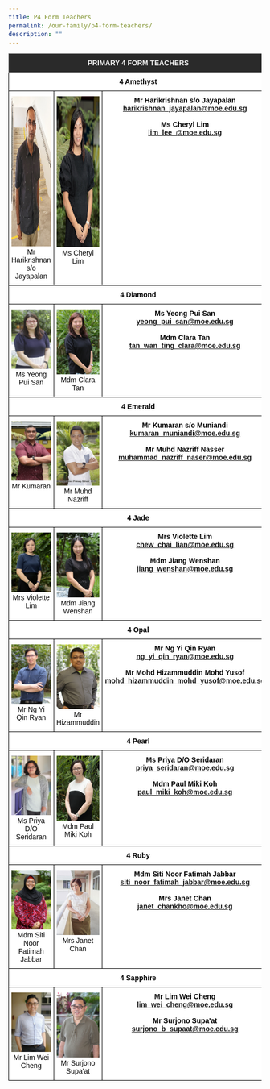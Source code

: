 ```yaml
---
title: P4 Form Teachers
permalink: /our-family/p4-form-teachers/
description: ""
---
```

<style type="text/css">
.tg  {border-collapse:collapse;border-spacing:0;}
.tg td{border-color:black;border-style:solid;border-width:1px;font-family:Arial, sans-serif;font-size:14px;
  overflow:hidden;padding:10px 5px;word-break:normal;}
.tg th{border-color:black;border-style:solid;border-width:1px;font-family:Arial, sans-serif;font-size:14px;
  font-weight:normal;overflow:hidden;padding:10px 5px;word-break:normal;}
.tg .tg-8zvm{background-color:#2A2A2A;border-color:inherit;color:#EEE;font-weight:bold;text-align:center;vertical-align:middle}
.tg .tg-qn16{background-color:#FFF;color:#050505;font-weight:bold;text-align:center;vertical-align:top}
.tg .tg-v9jf{background-color:#FFF;color:#050505;text-align:center;vertical-align:top}
</style>
<table class="tg">
<thead>
  <tr>
    <th class="tg-8zvm" colspan="3"><span style="color:#EEE;background-color:#2A2A2A">PRIMARY 4 FORM TEACHERS</span></th>
  </tr>
</thead>
<tbody>
  <tr>
    <td class="tg-qn16" colspan="3"> <strong> 4 Amethyst</strong></td>
  </tr>
  <tr>
    <td class="tg-v9jf"><img src="/images/harikrishnan.jpg" alt="harikrishnan.jpg" width="199" height="298">Mr Harikrishnan s/o Jayapalan</td>
    <td class="tg-v9jf"><img src="/images/Ms%20Cheryl%20Lim%20Leee.jpg" alt="Ms Cheryl Lim Lee.JPG" width="201" height="300">Ms Cheryl Lim<br><br></td>
    <td class="tg-qn16"><strong>Mr Harikrishnan s/o Jayapalan</strong><br><a href="mailto:hiharikrishnan_jayapalan@moe.edu.sg">harikrishnan_jayapalan@moe.edu.sg</a><br><br><strong>Ms Cheryl Lim</strong><br><a href="mailto:lim_lee_@moe.edu.sg">lim_lee_@moe.edu.sg</a></td>
  </tr>
  <tr>
    <td class="tg-qn16" colspan="3"> <strong> 4 Diamond   </strong></td>
  </tr>
  <tr>
    <td class="tg-v9jf"><img src="/images/Ms%20Yeong%20Pui%20San.jpg" alt="Ms Yeong Pui San.JPG" width="199">Ms Yeong Pui San </td>
    <td class="tg-v9jf"><img src="/images/Mdm%20Clara%20Tan.jpg" alt="Mdm Clara Tan.JPG" width="201">Mdm Clara Tan </td>
    <td class="tg-qn16"><strong>Ms Yeong Pui San</strong><br><a href="mailto:yeong_pui_san@moe.edu.sg">yeong_pui_san@moe.edu.sg</a><br><br><strong>Mdm Clara Tan</strong><br><a href="mailto:tan_wan_ting_clara@moe.edu.sg">tan_wan_ting_clara@moe.edu.sg</a></td>
  </tr>
  <tr>
    <td class="tg-qn16" colspan="3"> <strong>  4 Emerald </strong> </td>
  </tr>
  <tr>
    <td class="tg-v9jf"><img src="/images/Mr%20Kumaran%20so%20Muniandi.jpg" alt="Mr Kumaran so Muniandi.JPG" width="199">Mr Kumaran</td>
    <td class="tg-v9jf"><img src="/images/Mr%20Muhd%20Nazriff%20Nasser.jpg" alt="Mr Muhd Nazriff Nasser.JPG">Mr Muhd Nazriff </td>
    <td class="tg-qn16"><strong> Mr Kumaran s/o Muniandi</strong><br><a href="mailto:kumaran_muniandi@moe.edu.sg">kumaran_muniandi@moe.edu.sg</a><br><br><strong>Mr Muhd Nazriff Nasser</strong><br><a href="mailto:muhammad_nazriff_naser@moe.edu.sg">muhammad_nazriff_naser@moe.edu.sg</a></td>
  </tr>
  <tr>
    <td class="tg-qn16" colspan="3"> <strong> 4 Jade </strong>  </td>
  </tr>
  <tr>
    <td class="tg-v9jf"><img src="/images/Mrs%20Violette%20Chew.jpg" alt="Mrs Violette Chew.JPG" width="199">Mrs Violette Lim</td>
    <td class="tg-v9jf"><img src="/images/Mdm%20Jiang%20Wen%20Shan.jpg" alt="Mdm Jiang Wen Shan.JPG" width="201">Mdm Jiang Wenshan </td>
    <td class="tg-qn16"><strong>Mrs Violette Lim</strong><br><a href="mailto:chew_chai_lian@moe.edu.sg">chew_chai_lian@moe.edu.sg</a><br><br><strong>Mdm Jiang Wenshan</strong><br><a href="mailto:jiang_wenshan@moe.edu.sg ">jiang_wenshan@moe.edu.sg </a></td>
  </tr>
  <tr>
    <td class="tg-qn16" colspan="3"> <strong> 4 Opal  </strong> </td>
  </tr>
  <tr>
    <td class="tg-v9jf"><img src="/images/Mr%20Ng%20Yi%20Qin%20Ryan.jpg" alt="Mr Ng Yi Qin Ryan.JPG" width="199">Mr Ng Yi Qin Ryan<br></td>
    <td class="tg-v9jf"><img src="/images/Mr%20Mohamed%20Hizammuddin.jpg" alt="Mr Mohamed Hizammuddin.JPG" width="201">Mr Hizammuddin </td>
    <td class="tg-qn16"><strong>Mr Ng Yi Qin Ryan</strong><br><a href="mailto:ng_yi_qin_ryan@moe.edu.sg">ng_yi_qin_ryan@moe.edu.sg</a><br><br><strong>Mr Mohd Hizammuddin Mohd Yusof</strong><br><a href="mailto:mohd_hizammuddin_mohd_yusof@moe.edu.sg">mohd_hizammuddin_mohd_yusof@moe.edu.sg</a></td>
  </tr>
  <tr>
    <td class="tg-qn16" colspan="3"> <strong> 4 Pearl </strong>  </td>
  </tr>
  <tr>
    <td class="tg-v9jf"><img src="/images/Ms%20Priya%20do%20Seridaran.jpg" alt="Ms Priya do Seridaran.JPG" width="199">Ms Priya D/O Seridaran<br></td>
    <td class="tg-v9jf"><img src="/images/Mdm%20Paul%20Miki%20Koh.jpg" alt="Mdm Paul Miki Koh.JPG" width="201">Mdm Paul Miki Koh </td>
    <td class="tg-qn16"><strong>Ms Priya D/O Seridaran</strong><br><a href="mailto:priya_seridaran@moe.edu.sg">priya_seridaran@moe.edu.sg</a><br><br><strong>Mdm Paul Miki Koh</strong><br><a href="mailto:paul_miki_koh@moe.edu.sg">paul_miki_koh@moe.edu.sg</a> </td>
  </tr>
  <tr>
    <td class="tg-qn16" colspan="3"> <strong>  4 Ruby </strong> </td>
  </tr>
  <tr>
    <td class="tg-v9jf"><img src="/images/Mdm%20Siti%20Noor%20Fatimah%20.jpg" alt="Mdm Siti Noor Fatimah .JPG" width="199">Mdm Siti Noor Fatimah Jabbar<br></td>
    <td class="tg-v9jf"><img src="/images/JANET.jpg" alt="JANET.jpg" width="201">Mrs Janet Chan<br><br></td>
    <td class="tg-qn16"><strong>Mdm Siti Noor Fatimah Jabbar</strong><br><a href="mailto:siti_noor_fatimah_jabbar@moe.edu.sg">siti_noor_fatimah_jabbar@moe.edu.sg</a><br><br><strong>Mrs Janet Chan</strong><br><a href="mailto:janet_chankho@moe.edu.sg">janet_chankho@moe.edu.sg</a></td>
  </tr>
  <tr>
    <td class="tg-qn16" colspan="3"><strong>  4 Sapphire </strong>  </td>
  </tr>
  <tr>
    <td class="tg-v9jf"><img src="/images/Mr%20Lim%20Wei%20Cheng.jpg" alt="Mr Lim Wei Cheng.jpg" width="199">Mr Lim Wei Cheng </td>
    <td class="tg-v9jf"><img src="/images/Mr%20Surjono%20SupaGat.jpg" alt="Mr Surjono SupaGat.JPG" width="201">Mr Surjono Supa'at </td>
    <td class="tg-qn16"><strong>Mr Lim Wei Cheng</strong><br><a href="mailto:lim_wei_cheng@moe.edu.sg">lim_wei_cheng@moe.edu.sg</a><br><br><strong>Mr Surjono Supa'at</strong><br><a href="mailto:surjono_b_supaat@moe.edu.sg">surjono_b_supaat@moe.edu.sg</a></td>
  </tr>
</tbody>
</table>